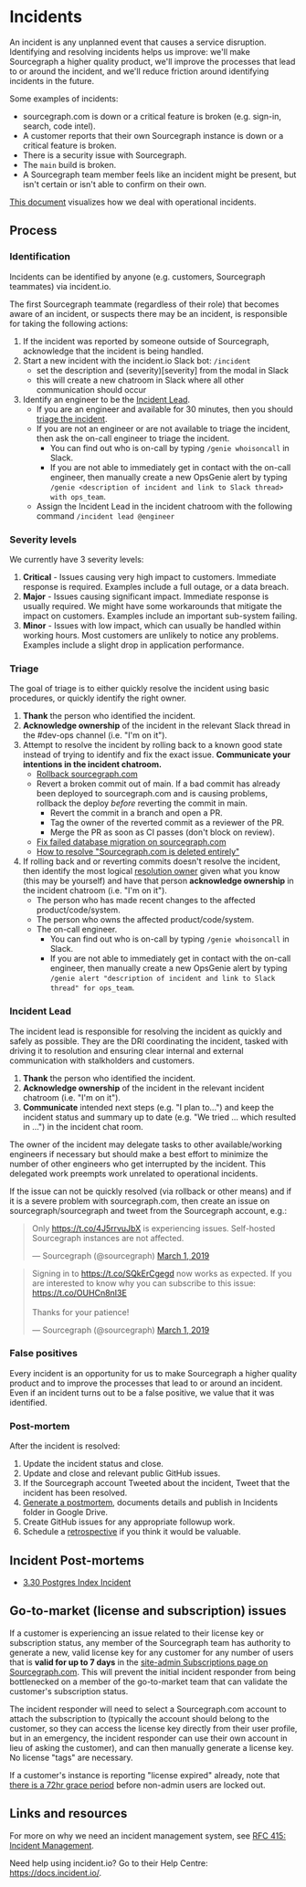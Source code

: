 # Incidents

An incident is any unplanned event that causes a service disruption. Identifying and resolving incidents helps us improve: we'll make Sourcegraph a higher quality product, we'll improve the processes that lead to or around the incident, and we'll reduce friction around identifying incidents in the future.

Some examples of incidents:

- sourcegraph.com is down or a critical feature is broken (e.g. sign-in, search, code intel).
- A customer reports that their own Sourcegraph instance is down or a critical feature is broken.
- There is a security issue with Sourcegraph.
- The `main` build is broken.
- A Sourcegraph team member feels like an incident might be present, but isn't certain or isn't able to confirm on their own.

[This document](https://drive.google.com/file/d/1kTZ-_N1ulx9Kf0vZyn5BWTrtipbvN9jH/preview) visualizes how we deal with operational incidents.

## Process

### Identification

Incidents can be identified by anyone (e.g. customers, Sourcegraph teammates) via incident.<unlink></unlink>io.

The first Sourcegraph teammate (regardless of their role) that becomes aware of an incident, or suspects there may be an incident, is responsible for taking the following actions:

1. If the incident was reported by someone outside of Sourcegraph, acknowledge that the incident is being handled.
2. Start a new incident with the incident.<unlink></unlink>io Slack bot: `/incident`
   - set the description and (severity)[severity] from the modal in Slack
   - this will create a new chatroom in Slack where all other communication should occur
3. Identify an engineer to be the [Incident Lead](#incident-lead).
   - If you are an engineer and available for 30 minutes, then you should [triage the incident](#triage).
   - If you are not an engineer or are not available to triage the incident, then ask the on-call engineer to triage the incident.
     - You can find out who is on-call by typing `/genie whoisoncall` in Slack.
     - If you are not able to immediately get in contact with the on-call engineer, then manually create a new OpsGenie alert by typing `/genie <description of incident and link to Slack thread> with ops_team`.
   - Assign the Incident Lead in the incident chatroom with the following command `/incident lead @engineer`

### Severity levels

We currently have 3 severity levels:

1. **Critical** - Issues causing very high impact to customers. Immediate response is required. Examples include a full outage, or a data breach.
2. **Major** - Issues causing significant impact. Immediate response is usually required. We might have some workarounds that mitigate the impact on customers. Examples include an important sub-system failing.
3. **Minor** - Issues with low impact, which can usually be handled within working hours. Most customers are unlikely to notice any problems. Examples include a slight drop in application performance.

### Triage

The goal of triage is to either quickly resolve the incident using basic procedures, or quickly identify the right owner.

1. **Thank** the person who identified the incident.
1. **Acknowledge ownership** of the incident in the relevant Slack thread in the #dev-ops channel (i.e. "I'm on it").
1. Attempt to resolve the incident by rolling back to a known good state instead of trying to identify and fix the exact issue. **Communicate your intentions in the incident chatroom.**
   - [Rollback sourcegraph.com](https://github.com/sourcegraph/deploy-sourcegraph-dot-com/blob/release/README.info.md#how-to-rollback-sourcegraphcom)
   - Revert a broken commit out of main. If a bad commit has already been deployed to sourcegraph.com and is causing problems, rollback the deploy _before_ reverting the commit in main.
     - Revert the commit in a branch and open a PR.
     - Tag the owner of the reverted commit as a reviewer of the PR.
     - Merge the PR as soon as CI passes (don't block on review).
   - [Fix failed database migration on sourcegraph.com](https://github.com/sourcegraph/sourcegraph/tree/main/migrations#dirty-schema)
   - [How to resolve "Sourcegraph.com is deleted entirely"](playbooks/dotcom_deleted_entirely.md)
1. If rolling back and or reverting commits doesn't resolve the incident, then identify the most logical [resolution owner](#ownership) given what you know (this may be yourself) and have that person **acknowledge ownership** in the incident chatroom (i.e. "I'm on it").
   - The person who has made recent changes to the affected product/code/system.
   - The person who owns the affected product/code/system.
   - The on-call engineer.
     - You can find out who is on-call by typing `/genie whoisoncall` in Slack.
     - If you are not able to immediately get in contact with the on-call engineer, then manually create a new OpsGenie alert by typing `/genie alert "description of incident and link to Slack thread" for ops_team`.

### Incident Lead

The incident lead is responsible for resolving the incident as quickly and safely as possible. They are the DRI coordinating the incident, tasked with driving it to resolution and ensuring clear internal and external communication with stalkholders and customers.

1. **Thank** the person who identified the incident.
1. **Acknowledge ownership** of the incident in the relevant incident chatroom (i.e. "I'm on it").
1. **Communicate** intended next steps (e.g. "I plan to...") and keep the incident status and summary up to date (e.g. "We tried ... which resulted in ...") in the incident chat room.

The owner of the incident may delegate tasks to other available/working engineers if necessary but should make a best effort to minimize the number of other engineers who get interrupted by the incident. This delegated work preempts work unrelated to operational incidents.

If the issue can not be quickly resolved (via rollback or other means) and if it is a severe problem with sourcegraph.com, then create an issue on sourcegraph/sourcegraph and tweet from the Sourcegraph account, e.g.:

<blockquote class="twitter-tweet"><p lang="en" dir="ltr">Only <a href="https://t.co/4J5rrvuJbX">https://t.co/4J5rrvuJbX</a> is experiencing issues. Self-hosted Sourcegraph instances are not affected.</p>&mdash; Sourcegraph (@sourcegraph) <a href="https://twitter.com/sourcegraph/status/1101606401753792512?ref_src=twsrc%5Etfw">March 1, 2019</a></blockquote> <script async src="https://platform.twitter.com/widgets.js" charset="utf-8"></script>

<blockquote class="twitter-tweet"><p lang="en" dir="ltr">Signing in to <a href="https://t.co/SQkErCgegd">https://t.co/SQkErCgegd</a> now works as expected. If you are interested to know why you can subscribe to this issue: <a href="https://t.co/OUHCn8nI3E">https://t.co/OUHCn8nI3E</a><br><br>Thanks for your patience!</p>&mdash; Sourcegraph (@sourcegraph) <a href="https://twitter.com/sourcegraph/status/1101621105620529153?ref_src=twsrc%5Etfw">March 1, 2019</a></blockquote> <script async src="https://platform.twitter.com/widgets.js" charset="utf-8"></script>

### False positives

Every incident is an opportunity for us to make Sourcegraph a higher quality product and to improve the processes that lead to or around an incident. Even if an incident turns out to be a false positive, we value that it was identified.

### Post-mortem

After the incident is resolved:

1. Update the incident status and close.
1. Update and close and relevant public GitHub issues.
1. If the Sourcegraph account Tweeted about the incident, Tweet that the incident has been resolved.
1. [Generate a postmortem](https://docs.incident.io/generating-a-postmortem), documents details and publish in Incidents folder in Google Drive.
1. Create GitHub issues for any appropriate followup work.
1. Schedule a [retrospective](../../retrospectives/index.md) if you think it would be valuable.

## Incident Post-mortems

- [3.30 Postgres Index Incident](./330_incident_retro.md)

## Go-to-market (license and subscription) issues

If a customer is experiencing an issue related to their license key or subscription status, any member of the Sourcegraph team has authority to generate a new, valid license key for any customer for any number of users that is **valid for up to 7 days** in the [site-admin Subscriptions page on Sourcegraph.com](https://sourcegraph.com/site-admin/dotcom/product/subscriptions). This will prevent the initial incident responder from being bottlenecked on a member of the go-to-market team that can validate the customer's subscription status.

The incident responder will need to select a Sourcegraph.com account to attach the subscription to (typically the account should belong to the customer, so they can access the license key directly from their user profile, but in an emergency, the incident responder can use their own account in lieu of asking the customer), and can then manually generate a license key. No license "tags" are necessary.

If a customer's instance is reporting "license expired" already, note that [there is a 72hr grace period](https://sourcegraph.com/github.com/sourcegraph/sourcegraph/-/blob/enterprise/internal/license/license.go#L43:15) before non-admin users are locked out.

## Links and resources

For more on why we need an incident management system, see [RFC 415: Incident Management](https://docs.google.com/document/d/18uGC02waDIZBIuxJy8y4EQvcm64MNl7neTTb83xU-j0/edit?usp=sharing).

Need help using incident<unlink>.io? Go to their Help Centre: https://docs.incident.io/.
